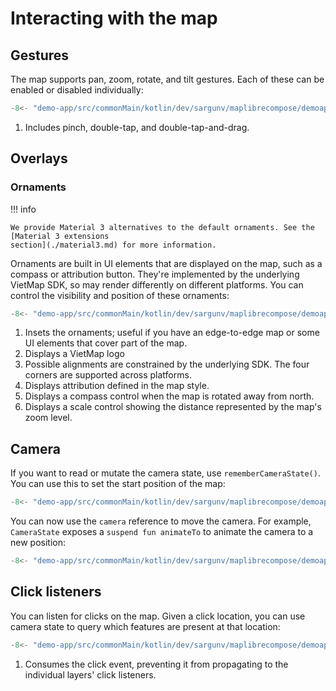 # Interacting with the map

## Gestures

The map supports pan, zoom, rotate, and tilt gestures. Each of these can be
enabled or disabled individually:

```kotlin
-8<- "demo-app/src/commonMain/kotlin/dev/sargunv/maplibrecompose/demoapp/docs/Interaction.kt:gesture-settings"
```

1. Includes pinch, double-tap, and double-tap-and-drag.

## Overlays

### Ornaments

!!! info

    We provide Material 3 alternatives to the default ornaments. See the [Material 3 extensions
    section](./material3.md) for more information.

Ornaments are built in UI elements that are displayed on the map, such as a
compass or attribution button. They're implemented by the underlying VietMap
SDK, so may render differently on different platforms. You can control the
visibility and position of these ornaments:

```kotlin
-8<- "demo-app/src/commonMain/kotlin/dev/sargunv/maplibrecompose/demoapp/docs/Interaction.kt:ornament-settings"
```

1. Insets the ornaments; useful if you have an edge-to-edge map or some UI
   elements that cover part of the map.
2. Displays a VietMap logo
3. Possible alignments are constrained by the underlying SDK. The four corners
   are supported across platforms.
4. Displays attribution defined in the map style.
5. Displays a compass control when the map is rotated away from north.
6. Displays a scale control showing the distance represented by the map's zoom
   level.

## Camera

If you want to read or mutate the camera state, use `rememberCameraState()`. You
can use this to set the start position of the map:

```kotlin
-8<- "demo-app/src/commonMain/kotlin/dev/sargunv/maplibrecompose/demoapp/docs/Interaction.kt:camera"
```

You can now use the `camera` reference to move the camera. For example,
`CameraState` exposes a `suspend fun animateTo` to animate the camera to a new
position:

```kotlin
-8<- "demo-app/src/commonMain/kotlin/dev/sargunv/maplibrecompose/demoapp/docs/Interaction.kt:camera-animate"
```

## Click listeners

You can listen for clicks on the map. Given a click location, you can use camera
state to query which features are present at that location:

```kotlin
-8<- "demo-app/src/commonMain/kotlin/dev/sargunv/maplibrecompose/demoapp/docs/Interaction.kt:click-listeners"
```

1. Consumes the click event, preventing it from propagating to the individual
   layers' click listeners.
